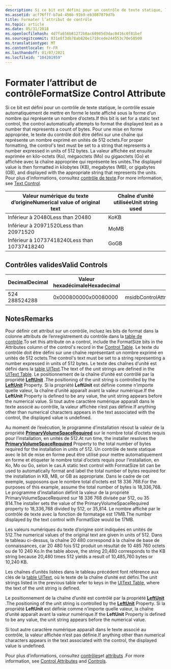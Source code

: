 ```yaml
---
description: Si ce bit est défini pour un contrôle de texte statique, le contrôle essaie automatiquement de mettre en forme le texte affiché sous la forme d’un nombre qui représente un nombre d’octets.
ms.assetid: acf76fff-b7a4-456b-91b9-eb3087879d7b
title: Formater l’attribut de contrôle
ms.topic: article
ms.date: 05/31/2018
ms.openlocfilehash: 4d7fa656b81272b8ac60985d3dac0416c0f81bef
ms.sourcegitcommit: 831e8f3db78ab820e1710cede244553c70e50500
ms.translationtype: MT
ms.contentlocale: fr-FR
ms.lasthandoff: 01/07/2021
ms.locfileid: "104201959"
---
```

# <a name="formatsize-control-attribute"></a><span data-ttu-id="9c0f3-103">Formater l’attribut de contrôle</span><span class="sxs-lookup"><span data-stu-id="9c0f3-103">FormatSize Control Attribute</span></span>

<span data-ttu-id="9c0f3-104">Si ce bit est défini pour un contrôle de texte statique, le contrôle essaie automatiquement de mettre en forme le texte affiché sous la forme d’un nombre qui représente un nombre d’octets.</span><span class="sxs-lookup"><span data-stu-id="9c0f3-104">If this bit is set for a static text control, the control automatically attempts to format the displayed text as a number that represents a count of bytes.</span></span> <span data-ttu-id="9c0f3-105">Pour une mise en forme appropriée, le texte du contrôle doit être défini sur une chaîne qui représente un nombre exprimé en unités de 512 octets.</span><span class="sxs-lookup"><span data-stu-id="9c0f3-105">For proper formatting, the control's text must be set to a string that represents a number expressed in units of 512 bytes.</span></span> <span data-ttu-id="9c0f3-106">La valeur affichée est ensuite exprimée en kilo-octets (Ko), mégaoctets (Mo) ou gigaoctets (Go) et affichée avec la chaîne appropriée qui représente les unités.</span><span class="sxs-lookup"><span data-stu-id="9c0f3-106">The displayed value is then formatted in kilobytes (KB), megabytes (MB), or gigabytes (GB), and displayed with the appropriate string that represents the units.</span></span> <span data-ttu-id="9c0f3-107">Pour plus d’informations, consultez [contrôle de texte](text-control.md).</span><span class="sxs-lookup"><span data-stu-id="9c0f3-107">For more information, see [Text Control](text-control.md).</span></span>



| <span data-ttu-id="9c0f3-108">Valeur numérique du texte d’origine</span><span class="sxs-lookup"><span data-stu-id="9c0f3-108">Numerical value of original text</span></span> | <span data-ttu-id="9c0f3-109">Chaîne d’unité utilisée</span><span class="sxs-lookup"><span data-stu-id="9c0f3-109">Unit string used</span></span> |
|----------------------------------|------------------|
| <span data-ttu-id="9c0f3-110">Inférieur à 20480</span><span class="sxs-lookup"><span data-stu-id="9c0f3-110">Less than 20480</span></span>                  | <span data-ttu-id="9c0f3-111">Ko</span><span class="sxs-lookup"><span data-stu-id="9c0f3-111">KB</span></span>               |
| <span data-ttu-id="9c0f3-112">Inférieur à 20971520</span><span class="sxs-lookup"><span data-stu-id="9c0f3-112">Less than 20971520</span></span>               | <span data-ttu-id="9c0f3-113">Mo</span><span class="sxs-lookup"><span data-stu-id="9c0f3-113">MB</span></span>               |
| <span data-ttu-id="9c0f3-114">Inférieur à 10737418240</span><span class="sxs-lookup"><span data-stu-id="9c0f3-114">Less than 10737418240</span></span>            | <span data-ttu-id="9c0f3-115">Go</span><span class="sxs-lookup"><span data-stu-id="9c0f3-115">GB</span></span>               |



 

## <a name="valid-controls"></a><span data-ttu-id="9c0f3-116">Contrôles valides</span><span class="sxs-lookup"><span data-stu-id="9c0f3-116">Valid Controls</span></span>



| <span data-ttu-id="9c0f3-117">Decimal</span><span class="sxs-lookup"><span data-stu-id="9c0f3-117">Decimal</span></span> | <span data-ttu-id="9c0f3-118">Valeur hexadécimale</span><span class="sxs-lookup"><span data-stu-id="9c0f3-118">Hexadecimal</span></span> | <span data-ttu-id="9c0f3-119">Contrôler</span><span class="sxs-lookup"><span data-stu-id="9c0f3-119">Control</span></span>                          |
|---------|-------------|----------------------------------|
| <span data-ttu-id="9c0f3-120">524 288</span><span class="sxs-lookup"><span data-stu-id="9c0f3-120">524288</span></span>  | <span data-ttu-id="9c0f3-121">0x00080000</span><span class="sxs-lookup"><span data-stu-id="9c0f3-121">0x00080000</span></span>  | <span data-ttu-id="9c0f3-122">msidbControlAttributesFormatSize</span><span class="sxs-lookup"><span data-stu-id="9c0f3-122">msidbControlAttributesFormatSize</span></span> |



 

## <a name="remarks"></a><span data-ttu-id="9c0f3-123">Notes</span><span class="sxs-lookup"><span data-stu-id="9c0f3-123">Remarks</span></span>

<span data-ttu-id="9c0f3-124">Pour définir cet attribut sur un contrôle, incluez les bits de format dans la colonne attributs de l’enregistrement du contrôle dans la [table de contrôle](control-table.md).</span><span class="sxs-lookup"><span data-stu-id="9c0f3-124">To set this attribute on a control, include the FormatSize bits in the Attributes column of the control's record in the [Control Table](control-table.md).</span></span> <span data-ttu-id="9c0f3-125">Le texte du contrôle doit être défini sur une chaîne représentant un nombre exprimé en unités de 512 octets.</span><span class="sxs-lookup"><span data-stu-id="9c0f3-125">The control's text must be set to a string representing a number expressed in units of 512 bytes.</span></span> <span data-ttu-id="9c0f3-126">Le texte des chaînes d’unité est défini dans la [table UIText](uitext-table.md).</span><span class="sxs-lookup"><span data-stu-id="9c0f3-126">The text of the unit strings are defined in the [UIText Table](uitext-table.md).</span></span> <span data-ttu-id="9c0f3-127">Le positionnement de la chaîne d’unité est contrôlé par la propriété [**LeftUnit**](leftunit.md) .</span><span class="sxs-lookup"><span data-stu-id="9c0f3-127">The positioning of the unit string is controlled by the [**LeftUnit**](leftunit.md) Property.</span></span> <span data-ttu-id="9c0f3-128">Si la propriété **LeftUnit** est définie comme n’importe quelle valeur, la chaîne d’unité apparaît avant la valeur numérique.</span><span class="sxs-lookup"><span data-stu-id="9c0f3-128">If the **LeftUnit** Property is defined to be any value, the unit string appears before the numerical value.</span></span> <span data-ttu-id="9c0f3-129">Si tout autre caractère numérique apparaît dans le texte associé au contrôle, la valeur affichée n’est pas définie.</span><span class="sxs-lookup"><span data-stu-id="9c0f3-129">If anything other than numerical characters appears in the text associated with the control, the displayed value is undefined.</span></span>

<span data-ttu-id="9c0f3-130">Au moment de l’exécution, le programme d’installation résout la valeur de la propriété [**PrimaryVolumeSpaceRequired**](primaryvolumespacerequired.md) sur le nombre total d’octets requis pour l’installation, en unités de 512.</span><span class="sxs-lookup"><span data-stu-id="9c0f3-130">At run time, the installer resolves the [**PrimaryVolumeSpaceRequired**](primaryvolumespacerequired.md) Property to the total number of bytes required for the installation in units of 512.</span></span> <span data-ttu-id="9c0f3-131">Un contrôle de texte statique avec le bit de mise en forme peut être utilisé pour mettre automatiquement en forme et étiqueter le nombre total d’octets requis pour l’installation, en Ko, Mo ou Go, selon le cas.</span><span class="sxs-lookup"><span data-stu-id="9c0f3-131">A static text control with FormatSize bit can be used to automatically format and label the total number of bytes required for the installation in KB, MB, or GB as appropriate.</span></span> <span data-ttu-id="9c0f3-132">Dans le cadre de cet exemple, supposons que le nombre total d’octets est 18 336 768.</span><span class="sxs-lookup"><span data-stu-id="9c0f3-132">For the purposes of this example, assume the total number of bytes is 18,336,768.</span></span> <span data-ttu-id="9c0f3-133">Le programme d’installation définit la valeur de la propriété PrimaryVolumeSpaceRequired sur 18 336 768 divisée par 512, ou 35 814.</span><span class="sxs-lookup"><span data-stu-id="9c0f3-133">The installer sets the value of the PrimaryVolumeSpaceRequired property to 18,336,768 divided by 512, or 35,814.</span></span> <span data-ttu-id="9c0f3-134">Le nombre affiché par le contrôle de texte avec la fonction de formatage est 17MB.</span><span class="sxs-lookup"><span data-stu-id="9c0f3-134">The number displayed by the text control with FormatSize would be 17MB.</span></span>

<span data-ttu-id="9c0f3-135">Les valeurs numériques du texte d’origine sont indiquées en unités de 512.</span><span class="sxs-lookup"><span data-stu-id="9c0f3-135">The numerical values of the original text are given in units of 512.</span></span> <span data-ttu-id="9c0f3-136">Dans le tableau ci-dessus, la chaîne 20 480 correspond à la chaîne de base de connaissances, car 20 480 fois 512 produit un résultat de 10 485 760 octets ou de 10 240 Ko.</span><span class="sxs-lookup"><span data-stu-id="9c0f3-136">In the table above, the string 20,480 corresponds to the KB string because 20,480 times 512 yields a result of 10,485,760 bytes or 10,240 KB.</span></span>

<span data-ttu-id="9c0f3-137">Les chaînes d’unités listées dans le tableau précédent font référence aux clés de la [table UIText](uitext-table.md), où le texte de la chaîne d’unité est défini.</span><span class="sxs-lookup"><span data-stu-id="9c0f3-137">The unit strings listed in the previous table refer to keys in the [UIText Table](uitext-table.md), where the text of the unit string is defined.</span></span>

<span data-ttu-id="9c0f3-138">Le positionnement de la chaîne d’unité est contrôlé par la propriété [**LeftUnit**](leftunit.md) .</span><span class="sxs-lookup"><span data-stu-id="9c0f3-138">The positioning of the unit string is controlled by the [**LeftUnit**](leftunit.md) Property.</span></span> <span data-ttu-id="9c0f3-139">Si la propriété **LeftUnit** est définie comme n’importe quelle valeur, la chaîne d’unité apparaît avant la valeur numérique.</span><span class="sxs-lookup"><span data-stu-id="9c0f3-139">If the **LeftUnit** Property is defined to be any value, the unit string appears before the numerical value.</span></span>

<span data-ttu-id="9c0f3-140">Si tout autre caractère numérique apparaît dans le texte associé au contrôle, la valeur affichée n’est pas définie.</span><span class="sxs-lookup"><span data-stu-id="9c0f3-140">If anything other than numerical characters appears in the text associated with the control, the displayed value is undefined.</span></span>

<span data-ttu-id="9c0f3-141">Pour plus d’informations, consultez [contrôles](controls.md)et [attributs](control-attributes.md) .</span><span class="sxs-lookup"><span data-stu-id="9c0f3-141">For more information, see [Control Attributes](control-attributes.md) and [Controls](controls.md).</span></span>

 

 



